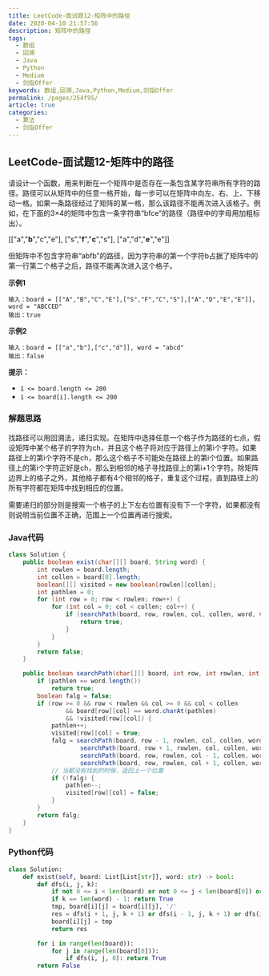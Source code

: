 ```yaml
---
title: LeetCode-面试题12-矩阵中的路径
date: 2020-04-10 21:57:56
description: 矩阵中的路径
tags: 
  - 数组
  - 回溯
  - Java
  - Python
  - Medium
  - 剑指Offer
keywords: 数组,回溯,Java,Python,Medium,剑指Offer
permalink: /pages/254f95/
article: true
categories: 
  - 算法
  - 剑指Offer
---
```


## LeetCode-面试题12-矩阵中的路径

请设计一个函数，用来判断在一个矩阵中是否存在一条包含某字符串所有字符的路径。路径可以从矩阵中的任意一格开始，每一步可以在矩阵中向左、右、上、下移动一格。如果一条路径经过了矩阵的某一格，那么该路径不能再次进入该格子。例如，在下面的3×4的矩阵中包含一条字符串“bfce”的路径（路径中的字母用加粗标出）。

[["a","**b**","c","e"],
["s","**f**","**c**","s"],
["a","d","**e**","e"]]

但矩阵中不包含字符串“abfb”的路径，因为字符串的第一个字符b占据了矩阵中的第一行第二个格子之后，路径不能再次进入这个格子。

 <!--more-->

**示例1**

```
输入：board = [["A","B","C","E"],["S","F","C","S"],["A","D","E","E"]], word = "ABCCED"
输出：true
```

**示例2**

```
输入：board = [["a","b"],["c","d"]], word = "abcd"
输出：false
```

**提示：**

- `1 <= board.length <= 200`
- `1 <= board[i].length <= 200`

### 解题思路

找路径可以用回溯法，递归实现。在矩阵中选择任意一个格子作为路径的七点，假设矩阵中某个格子的字符为ch，并且这个格子将对应于路径上的第i个字符。如果路径上的第i个字符不是ch，那么这个格子不可能处在路径上的第i个位置。如果路径上的第i个字符正好是ch，那么到相邻的格子寻找路径上的第i+1个字符。除矩阵边界上的格子之外，其他格子都有4个相邻的格子，重复这个过程，直到路径上的所有字符都在矩阵中找到相应的位置。

需要递归的部分则是搜索一个格子的上下左右位置有没有下一个字符，如果都没有则说明当前位置不正确，范围上一个位置再进行搜索。

### Java代码

```java
class Solution {
    public boolean exist(char[][] board, String word) {
        int rowlen = board.length;
        int collen = board[0].length;
        boolean[][] visited = new boolean[rowlen][collen];
        int pathlen = 0;
        for (int row = 0; row < rowlen; row++) {
            for (int col = 0; col < collen; col++) {
                if (searchPath(board, row, rowlen, col, collen, word, visited, pathlen)) {
                    return true;
                }
            }
        }
        return false;
    }

    public boolean searchPath(char[][] board, int row, int rowlen, int col, int collen, String word, boolean[][] visited, int pathlen) {
        if (pathlen == word.length())
            return true;
        boolean falg = false;
        if (row >= 0 && row < rowlen && col >= 0 && col < collen
                && board[row][col] == word.charAt(pathlen)
                && !visited[row][col]) {
            pathlen++;
            visited[row][col] = true;
            falg = searchPath(board, row - 1, rowlen, col, collen, word, visited, pathlen) ||
                    searchPath(board, row + 1, rowlen, col, collen, word, visited, pathlen) ||
                    searchPath(board, row, rowlen, col - 1, collen, word, visited, pathlen) ||
                    searchPath(board, row, rowlen, col + 1, collen, word, visited, pathlen);
            // 当都没有找到的时候，返回上一个位置
            if (!falg) {
                pathlen--;
                visited[row][col] = false;
            }
        }
        return falg;
    }
}
```

### Python代码

```python
class Solution:
    def exist(self, board: List[List[str]], word: str) -> bool:
        def dfs(i, j, k):
            if not 0 <= i < len(board) or not 0 <= j < len(board[0]) or board[i][j] != word[k]:                     return False
            if k == len(word) - 1: return True
            tmp, board[i][j] = board[i][j], '/'
            res = dfs(i + 1, j, k + 1) or dfs(i - 1, j, k + 1) or dfs(i, j + 1, k + 1) or dfs(i, j - 1, k + 1)
            board[i][j] = tmp
            return res

        for i in range(len(board)):
            for j in range(len(board[0])):
                if dfs(i, j, 0): return True
        return False
```

